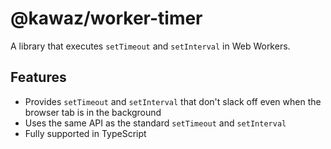 # @kawaz/worker-timer

A library that executes `setTimeout` and `setInterval` in Web Workers.

## Features

- Provides `setTimeout` and `setInterval` that don't slack off even when the browser tab is in the background
- Uses the same API as the standard `setTimeout` and `setInterval`
- Fully supported in TypeScript

